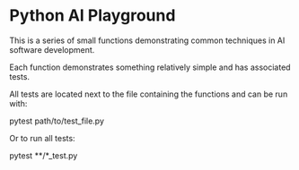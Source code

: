 # Python AI Playground

This is a series of small functions demonstrating common techniques in AI software development.

Each function demonstrates something relatively simple and has associated tests.

All tests are located next to the file containing the functions and can be run with:

pytest path/to/test_file.py

Or to run all tests:

pytest **/*_test.py
